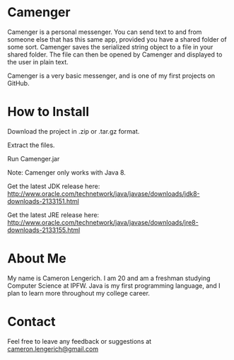 Camenger
=============

Camenger is a personal messenger. You can send text to and from someone else that has this same app, provided you have a shared folder of some sort. Camenger saves the serialized string object to a file in your shared folder. The file can then be opened by Camenger and displayed to the user in plain text.

Camenger is a very basic messenger, and is one of my first projects on GitHub.


How to Install
=============
Download the project in .zip or .tar.gz format.

Extract the files.

Run Camenger.jar



Note: Camenger only works with Java 8.

Get the latest JDK release here: http://www.oracle.com/technetwork/java/javase/downloads/jdk8-downloads-2133151.html

Get the latest JRE release here: http://www.oracle.com/technetwork/java/javase/downloads/jre8-downloads-2133155.html


About Me
============
My name is Cameron Lengerich. I am 20 and am a freshman studying Computer Science at IPFW. Java is my first programming language, and I plan to learn more throughout my college career.

Contact
=============
Feel free to leave any feedback or suggestions at cameron.lengerich@gmail.com
